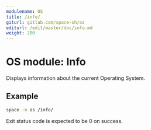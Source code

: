 ```yaml
---
modulename: OS
title: /info/
giturl: gitlab.com/space-sh/os
editurl: /edit/master/doc/info.md
weight: 200
---
```

# OS module: Info

Displays information about the current Operating System.


## Example

```sh
space -m os /info/
```

Exit status code is expected to be 0 on success.
